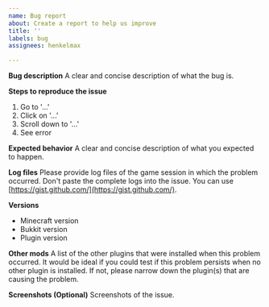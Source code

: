 ```yaml
---
name: Bug report
about: Create a report to help us improve
title: ''
labels: bug
assignees: henkelmax

---
```


**Bug description**
A clear and concise description of what the bug is.

**Steps to reproduce the issue**
1. Go to '...'
2. Click on '...'
3. Scroll down to '...'
4. See error

**Expected behavior**
A clear and concise description of what you expected to happen.

**Log files**
Please provide log files of the game session in which the problem occurred.
Don't paste the complete logs into the issue. 
You can use [https://gist.github.com/](https://gist.github.com/).

**Versions**
- Minecraft version
- Bukkit version
- Plugin version

**Other mods**
A list of the other plugins that were installed when this problem occurred.
It would be ideal if you could test if this problem persists when no other plugin is installed.
If not, please narrow down the plugin(s) that are causing the problem.

**Screenshots (Optional)**
Screenshots of the issue.

